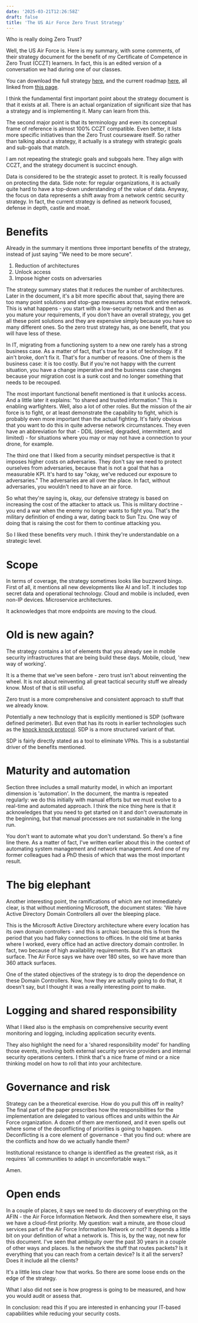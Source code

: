 ```yaml
---
date: '2025-03-21T12:26:58Z'
draft: false
title: 'The US Air Force Zero Trust Strategy'
---
```

Who is really doing Zero Trust? 

Well, the US Air Force is. Here is my summary, with some comments, of their strategy document for the benefit of my Certificate of Competence in Zero Trust (CCZT) learners. In fact, this is an edited version of a conversation we had during one of our classes.

You can download the full strategy [here](https://www.dafcio.af.mil/Portals/64/Documents/Strategy/DAF%20API%20Reference%20Architecture%202.0.pdf), and the current roadmap [here](https://www.dafcio.af.mil/Portals/64/Documents/Strategy/DAF%20Enterprise%20Zero%20Trust%20Roadmap%20and%20Release%20Notes_v2.0.pdf?ver=36cbAKNEe7JiRVAPFwWepg%3d%3d), all linked from [this page](https://www.dafcio.af.mil/).

I think the fundamental first important point about the strategy document is that it exists at all. There is an actual organization of significant size that has a strategy and is implementing it. Many can learn from this.

The second major point is that its terminology and even its conceptual frame of reference is almost 100% CCZT compatible. Even better, it lists more specific initiatives than the Zero Trust courseware itself. So rather than talking about a strategy, it actually is a strategy with strategic goals and sub-goals that match.

I am not repeating the strategic goals and subgoals here. They align with CCZT, and the strategy document is succinct enough.

Data is considered to be the strategic asset to protect. It is really focussed on protecting the data. Side note: for regular organizations, it is actually quite hard to have a  top-down understanding of the value of data. Anyway, the focus on data represents a shift away from a network centric security strategy. In fact, the current strategy is defined as network focused, defense in depth, castle and moat.

# Benefits

Already in the summary it mentions three important benefits of the strategy, instead of just saying "We need to be more secure". 
1. Reduction of architectures
1. Unlock access
1. Impose higher costs on adversaries

The strategy summary states that it reduces the number of architectures. Later in the document, it's a bit more specific about that, saying there are too many point solutions and stop-gap measures across that entire network.
This is what happens - you start with a low-security network and then as you mature your requirements, if you don't have an overall strategy, you get all these point solutions and they are expensive simply because you have so many different ones. So the zero trust strategy has, as one benefit, that you will have less of these.

In IT, migrating from a functioning system to a new one rarely has a strong business case. As a matter of fact, that's true for a lot of technology. If it ain't broke, don't fix it. That's for a number of reasons. One of them is the business case: it is too costly. But if you're not happy with the current situation, you have a change imperative and the business case changes because your migration cost is a sunk cost and no longer something that needs to be recouped.

The most important functional benefit mentioned is that it unlocks access. And a little later it explains: "to shared and trusted information." 
This is enabling warfighters. Well, also a lot of other roles. But the mission of the air force is to fight, or at least demonstrate the capability to fight, which is probably even more important than the actual fighting. 
It's fairly obvious that you want to do this in quite adverse network circumstances. They even have an abbreviation for that - DDIL (denied, degraded, intermittent, and limited) - for situations where you may or may not have a connection to your drone, for example.

The third one that I liked from a security mindset perspective is that it imposes higher costs on adversaries. They don't say we need to protect ourselves from adversaries, because that is not a goal that has a measurable KPI. It's hard to say "okay, we've reduced our exposure to adversaries." The adversaries are all over the place. In fact, without adversaries, you wouldn't need to have an air force.

So what they're saying is, okay, our defensive strategy is based on increasing the cost of the attacker to attack us. 
This is military doctrine - you end a war when the enemy no longer wants to fight you. 
That's the military definition of ending a war, dating back to Sun Tzu. One way of doing that is raising the cost for them to continue attacking you. 

So I liked these benefits very much. I think they're understandable on a strategic level.

# Scope

In terms of coverage, the strategy sometimes looks like buzzword bingo. 
First of all, it mentions all new developments like AI and IoT. It includes top secret data and operational technology. Cloud and mobile is included, even non-IP devices. Microservice architectures. 

It acknowledges that more endpoints are moving to the cloud.

# Old is new again?

The strategy contains a lot of elements that you already see in mobile security infrastructures that are being build these days. Mobile, cloud, 'new way of working'. 

It is a theme that we've seen before - zero trust isn't about reinventing the wheel. It is not about reinventing all great tactical security stuff we already know. Most of that is still useful.

Zero trust is a more comprehensive and consistent approach to stuff that we already know.

Potentially a new technology that is explicitly mentioned is SDP (software defined perimeter). But even that has its roots in earlier technologies such as the [knock knock protocol](https://en.wikipedia.org/wiki/Port_knocking). SDP is a more structured variant of that. 

SDP is fairly directly stated as a tool to eliminate VPNs. This is a substantial driver of the benefits mentioned.

# Maturity and automation

Section three includes a small maturity model, in which an important dimension is 'automation'. In the document, the mantra is repeated regularly: we do this initially with manual efforts but we must evolve to a real-time and automated approach. I think the nice thing here is that it acknowledges that you need to get started on it and don't overautomate in the beginning, but that manual processes are not sustainable in the long run.

You don't want to automate what you don't understand. So there's a fine line there. As a matter of fact, I've written earlier about this in the context of automating system management and network management. And one of my former colleagues had a PhD thesis of which that was the most important result.

# The big elephant

Another interesting point, the ramifications of which are not immediately clear, is that without mentioning Microsoft, the document states: 'We have Active Directory Domain Controllers all over the bleeping place.

This is the Microsoft Active Directory architecture where every location has its own domain controllers - and this is archaic because this is from the period that you had flaky connections to offices.
In the old time at banks where I worked, every office had an active directory domain controller.
In fact, two because of high availability requirements.
But it's an attack surface.
The Air Force says we have over 180 sites, so we have more than 360 attack surfaces.

One of the stated objectives of the strategy is to drop the dependence on these Domain Controllers. Now, how they are actually going to do that, it doesn't say, but I thought it was a really interesting point to make.


# Logging and shared responsibility

What I liked also is the emphasis on comprehensive security event monitoring and logging, including application security events.

They also highlight the need for a 'shared responsibility model' for handling those events, involving both external security service providers and internal security operations centers.
I think that's a nice frame of mind or a nice thinking model on how to roll that into your architecture.

# Governance and risk

Strategy can be a theoretical exercise. How do you pull this off in reality? The final part of the paper prescribes how the responsibilities for the implementation are delegated to various offices and units within the Air Force organization. A dozen of them are mentioned, and it even spells out where some of the deconflicting of priorities is going to happen. Deconflicting is a core element of governance - that you find out: where are the conflicts and how do we actually handle them?

Institutional resistance to change is identified as the greatest risk, as it requires 'all communities to adapt in uncomfortable ways.'"

Amen.


# Open ends

In a couple of places, it says we need to do discovery of everything on the AFIN - the Air Force Information Network. And then somewhere else, it says we have a cloud-first priority. My question: wait a minute, are those cloud services part of the Air Force Information Network or not? It depends a little bit on your definition of what a network is. This is, by the way, not new for this document. I've seen that ambiguity over the past 30 years in a couple of other ways and places. Is the network the stuff that routes packets? Is it everything that you can reach from a certain device? Is it all the servers? Does it include all the clients? 

It's a little less clear how that works. So there are some loose ends on the edge of the strategy.

What I also did not see is how progress is going to be measured, and how you would audit or assess that. 

In conclusion: read this if you are interested in enhancing your IT-based capabilities while reducing your security costs.